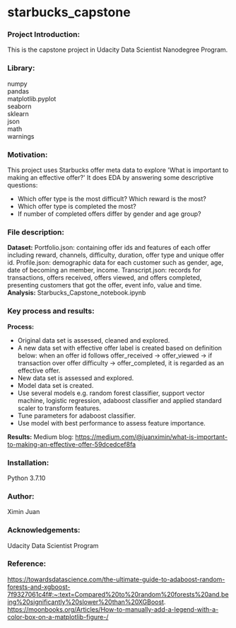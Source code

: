 # starbucks_capstone

### Project Introduction: 
This is the capstone project in Udacity Data Scientist Nanodegree Program.

### Library:
numpy <br>
pandas <br>
matplotlib.pyplot <br>
seaborn <br>
sklearn <br>
json <br>
math <br>
warnings <br>

### Motivation: 
This project uses Starbucks offer meta data to explore 'What is important to making an effective offer?'
It does EDA by answering some descriptive questions:
- Which offer type is the most difficult? Which reward is the most?
- Which offer type is completed the most?
- If number of completed offers differ by gender and age group?

### File description:
**Dataset:**
Portfolio.json: containing offer ids and features of each offer including reward, channels, difficulty, duration, offer type and unique offer id.
Profile.json: demographic data for each customer such as gender, age, date of becoming an member, income.
Transcript.json: records for transactions, offers received, offers viewed, and offers completed, presenting customers that got the offer, event info, value and time.
**Analysis:**
Starbucks_Capstone_notebook.ipynb

### Key process and results:
**Process:**
- Original data set is assessed, cleaned and explored.
- A new data set with effective offer label is created based on definition below:
when an offer id follows offer_received -> offer_viewed -> if transaction over offer difficulty -> offer_completed, it is regarded as an effective offer.
- New data set is assessed and explored.
- Model data set is created.
- Use several models e.g. random forest classifier, support vector machine, logistic regression, adaboost classifier and applied standard scaler to transform features.
- Tune parameters for adaboost classifier.
- Use model with best performance to assess feature importance.

**Results:**
Medium blog: https://medium.com/@juanximin/what-is-important-to-making-an-effective-offer-59dcedcef8fa

### Installation:
Python 3.7.10

### Author:
Ximin Juan

### Acknowledgements:
Udacity Data Scientist Program

### Reference:
https://towardsdatascience.com/the-ultimate-guide-to-adaboost-random-forests-and-xgboost-7f9327061c4f#:~:text=Compared%20to%20random%20forests%20and,being%20significantly%20slower%20than%20XGBoost.
https://moonbooks.org/Articles/How-to-manually-add-a-legend-with-a-color-box-on-a-matplotlib-figure-/
